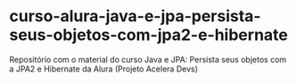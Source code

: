 # curso-alura-java-e-jpa-persista-seus-objetos-com-jpa2-e-hibernate
Repositório com o material do curso Java e JPA: Persista seus objetos com a JPA2 e Hibernate da Alura (Projeto Acelera Devs)
